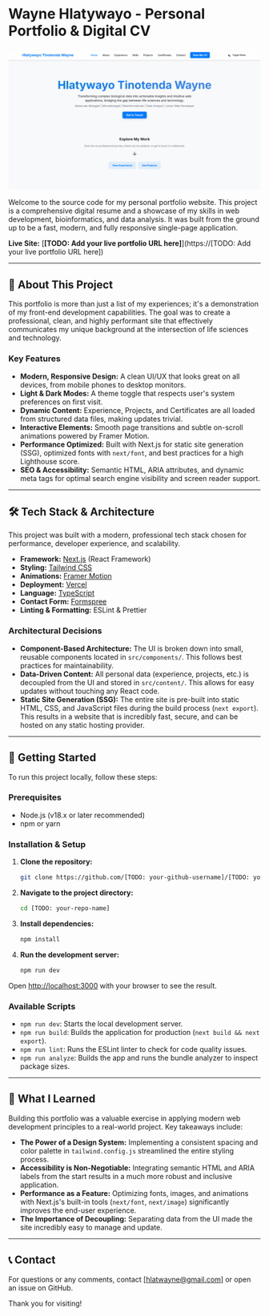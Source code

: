 # Wayne Hlatywayo - Personal Portfolio & Digital CV

![Portfolio Screenshot](https://github.com/BioCoder-hla/Hlatywayo-Tinotenda-portfolio/blob/main/portfolio%20image.png)

Welcome to the source code for my personal portfolio website. This project is a comprehensive digital resume and a showcase of my skills in web development, bioinformatics, and data analysis. It was built from the ground up to be a fast, modern, and fully responsive single-page application.

**Live Site:** [**[TODO: Add your live portfolio URL here]**](https://[TODO: Add your live portfolio URL here])

---

## 🚀 About This Project

This portfolio is more than just a list of my experiences; it's a demonstration of my front-end development capabilities. The goal was to create a professional, clean, and highly performant site that effectively communicates my unique background at the intersection of life sciences and technology.

### Key Features

*   **Modern, Responsive Design:** A clean UI/UX that looks great on all devices, from mobile phones to desktop monitors.
*   **Light & Dark Modes:** A theme toggle that respects user's system preferences on first visit.
*   **Dynamic Content:** Experience, Projects, and Certificates are all loaded from structured data files, making updates trivial.
*   **Interactive Elements:** Smooth page transitions and subtle on-scroll animations powered by Framer Motion.
*   **Performance Optimized:** Built with Next.js for static site generation (SSG), optimized fonts with `next/font`, and best practices for a high Lighthouse score.
*   **SEO & Accessibility:** Semantic HTML, ARIA attributes, and dynamic meta tags for optimal search engine visibility and screen reader support.

---

## 🛠️ Tech Stack & Architecture

This project was built with a modern, professional tech stack chosen for performance, developer experience, and scalability.

*   **Framework:** [Next.js](https://nextjs.org/) (React Framework)
*   **Styling:** [Tailwind CSS](https://tailwindcss.com/)
*   **Animations:** [Framer Motion](https://www.framer.com/motion/)
*   **Deployment:** [Vercel](https://vercel.com/)
*   **Language:** [TypeScript](https://www.typescriptlang.org/)
*   **Contact Form:** [Formspree](https://formspree.io/)
*   **Linting & Formatting:** ESLint & Prettier

### Architectural Decisions

*   **Component-Based Architecture:** The UI is broken down into small, reusable components located in `src/components/`. This follows best practices for maintainability.
*   **Data-Driven Content:** All personal data (experience, projects, etc.) is decoupled from the UI and stored in `src/content/`. This allows for easy updates without touching any React code.
*   **Static Site Generation (SSG):** The entire site is pre-built into static HTML, CSS, and JavaScript files during the build process (`next export`). This results in a website that is incredibly fast, secure, and can be hosted on any static hosting provider.

---

## 🔧 Getting Started

To run this project locally, follow these steps:

### Prerequisites

*   Node.js (v18.x or later recommended)
*   npm or yarn

### Installation & Setup

1.  **Clone the repository:**
    ```bash
    git clone https://github.com/[TODO: your-github-username]/[TODO: your-repo-name].git
    ```

2.  **Navigate to the project directory:**
    ```bash
    cd [TODO: your-repo-name]
    ```

3.  **Install dependencies:**
    ```bash
    npm install
    ```

4.  **Run the development server:**
    ```bash
    npm run dev
    ```

Open [http://localhost:3000](http://localhost:3000) with your browser to see the result.

### Available Scripts

*   `npm run dev`: Starts the local development server.
*   `npm run build`: Builds the application for production (`next build && next export`).
*   `npm run lint`: Runs the ESLint linter to check for code quality issues.
*   `npm run analyze`: Builds the app and runs the bundle analyzer to inspect package sizes.

---

## 🌟 What I Learned

Building this portfolio was a valuable exercise in applying modern web development principles to a real-world project. Key takeaways include:

*   **The Power of a Design System:** Implementing a consistent spacing and color palette in `tailwind.config.js` streamlined the entire styling process.
*   **Accessibility is Non-Negotiable:** Integrating semantic HTML and ARIA labels from the start results in a much more robust and inclusive application.
*   **Performance as a Feature:** Optimizing fonts, images, and animations with Next.js's built-in tools (`next/font`, `next/image`) significantly improves the end-user experience.
*   **The Importance of Decoupling:** Separating data from the UI made the site incredibly easy to manage and update.

---

## 📞 Contact

For questions or any comments, contact [hlatwayne@gmail.com] or open an issue on GitHub.


Thank you for visiting!
